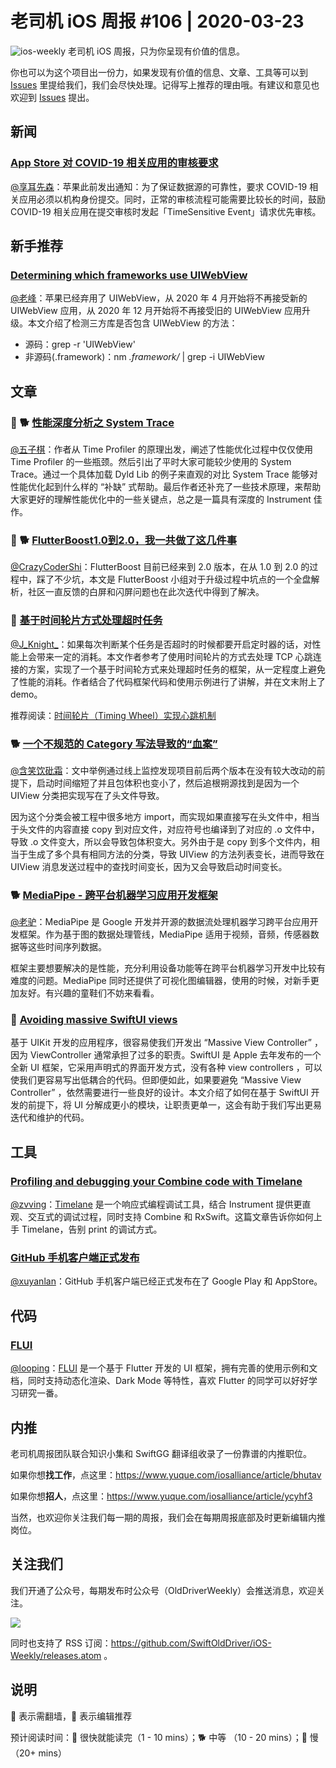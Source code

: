 # 老司机 iOS 周报 #106 | 2020-03-23

![ios-weekly](https://github.com/SwiftOldDriver/iOS-Weekly/blob/master/assets/ios-weekly.png?raw=true)
老司机 iOS 周报，只为你呈现有价值的信息。

你也可以为这个项目出一份力，如果发现有价值的信息、文章、工具等可以到 [Issues](https://github.com/SwiftOldDriver/iOS-Weekly/issues) 里提给我们，我们会尽快处理。记得写上推荐的理由哦。有建议和意见也欢迎到 [Issues](https://github.com/SwiftOldDriver/iOS-Weekly/issues) 提出。

## 新闻

### [App Store 对 COVID-19 相关应用的审核要求](https://developer.apple.com/cn/news/?id=03142020a)

[@享耳先森](https://github.com/iblacksun)：苹果此前发出通知：为了保证数据源的可靠性，要求 COVID-19 相关应用必须以机构身份提交。同时，正常的审核流程可能需要比较长的时间，鼓励 COVID-19 相关应用在提交审核时发起「TimeSensitive Event」请求优先审核。

## 新手推荐

### [Determining which frameworks use UIWebView](https://blog.kulman.sk/determining-which-frameworks-use-uiwebview)

[@老峰](https://github.com/gesantung)：苹果已经弃用了 UIWebView，从 2020 年 4 月开始将不再接受新的 UIWebView 应用，从 2020 年 12 月开始将不再接受旧的 UIWebView 应用升级。本文介绍了检测三方库是否包含 UIWebView 的方法：

- 源码：grep -r 'UIWebView'
- 非源码(.framework)：nm *.framework/* | grep -i UIWebView 

## 文章

### 🌟 🐕 [性能深度分析之 System Trace](https://mp.weixin.qq.com/s/wTF3JSFH5b2zIUYAbnC-Bw)

[@五子棋](https://satanwoo.github.io)：作者从 Time Profiler 的原理出发，阐述了性能优化过程中仅仅使用 Time Profiler 的一些瓶颈。然后引出了平时大家可能较少使用的 System Trace。通过一个具体加载 Dyld Lib 的例子来直观的对比 System Trace 能够对性能优化起到什么样的 “补缺” 式帮助。最后作者还补充了一些技术原理，来帮助大家更好的理解性能优化中的一些关键点，总之是一篇具有深度的 Instrument 佳作。

### 🌟 🐕 [FlutterBoost1.0到2.0，我一共做了这几件事](https://mp.weixin.qq.com/s?__biz=MzU4MDUxOTI5NA==&mid=2247485085&idx=1&sn=277e1c7d555099f1cb1018614810f14e&chksm=fd54d28cca235b9a16518428b7f7df249e6da193e6fa9b567f19bcf9d88790e02b888c0c93bc&token=1853870359&lang=zh_CN#rd)

[@CrazyCoderShi](https://github.com/CrazyCoderShi)：FlutterBoost 目前已经来到 2.0 版本，在从 1.0 到 2.0 的过程中，踩了不少坑，本文是 FlutterBoost 小组对于升级过程中坑点的一个全盘解析，社区一直反馈的白屏和闪屏问题也在此次迭代中得到了解决。

### 🐎 [基于时间轮片方式处理超时任务](https://juejin.im/post/5e733e4f51882549417fe9aa)

[@J_Knight_](https://weibo.com/1929625262/profile?rightmod=1&wvr=6&mod=personinfo&is_all=1)：如果每次判断某个任务是否超时的时候都要开启定时器的话，对性能上会带来一定的消耗。本文作者参考了使用时间轮片的方式去处理 TCP 心跳连接的方案，实现了一个基于时间轮方式来处理超时任务的框架，从一定程度上避免了性能的消耗。作者结合了代码框架代码和使用示例进行了讲解，并在文末附上了 demo。

推荐阅读：[时间轮片（Timing Wheel）实现心跳机制](https://blog.csdn.net/u010837612/article/details/79582137)

### 🐕 [一个不规范的 Category 写法导致的“血案”](https://mp.weixin.qq.com/s/odkqXKHkshXKS_ZPk_EhBA)

[@含笑饮砒霜](https://weibo.com/chinafishnews/)：文中举例通过线上监控发现项目前后两个版本在没有较大改动的前提下，启动时间缩短了并且包体积也变小了，然后追根朔源找到是因为一个 UIView 分类把实现写在了头文件导致。

因为这个分类会被工程中很多地方 import，而实现如果直接写在头文件中，相当于头文件的内容直接 copy 到对应文件，对应符号也编译到了对应的 .o 文件中，导致 .o 文件变大，所以会导致包体积变大。另外由于是 copy 到多个文件内，相当于生成了多个具有相同方法的分类，导致 UIView 的方法列表变长，进而导致在 UIView 消息发送过程中的查找时间变长，因为又会导致启动时间变长。

### 🐕 [MediaPipe - 跨平台机器学习应用开发框架](https://juejin.im/post/5e702e06e51d4526f363c62a?utm_source=gold_browser_extension)

[@老驴](https://www.weibo.com/6090610445)：MediaPipe 是 Google 开发并开源的数据流处理机器学习跨平台应用开发框架。作为基于图的数据处理管线，MediaPipe 适用于视频，音频，传感器数据等这些时间序列数据。

框架主要想要解决的是性能，充分利用设备功能等在跨平台机器学习开发中比较有难度的问题。MediaPipe 同时还提供了可视化图编辑器，使用的时候，对新手更加友好。有兴趣的童鞋们不妨来看看。

### 🐢 [Avoiding massive SwiftUI views](https://www.swiftbysundell.com/articles/avoiding-massive-swiftui-views/)

基于 UIKit 开发的应用程序，很容易使我们开发出 “Massive View Controller” ，因为 ViewController 通常承担了过多的职责。SwiftUI 是 Apple 去年发布的一个全新 UI 框架，它采用声明式的界面开发方式，没有各种  view controllers ，可以使我们更容易写出低耦合的代码。但即便如此，如果要避免 “Massive View Controller” ，依然需要进行一些良好的设计。本文介绍了如何在基于 SwiftUI 开发的前提下，将 UI 分解成更小的模块，让职责更单一，这会有助于我们写出更易迭代和维护的代码。

## 工具

### [Profiling and debugging your Combine code with Timelane](https://www.donnywals.com/profiling-and-debugging-your-combine-code-with-timelane)

[@zvving](https://github.com/zvving)：[Timelane](http://timelane.tools/) 是一个响应式编程调试工具，结合 Instrument 提供更直观、交互式的调试过程，同时支持 Combine 和 RxSwift。这篇文章告诉你如何上手 Timelane，告别 print 的调试方式。

### [GitHub 手机客户端正式发布 ](https://github.com/mobile/)

[@xuyanlan](https://www.xuyanlan.com)：GitHub 手机客户端已经正式发布在了 Google Play 和 AppStore。

## 代码

### [FLUI](https://github.com/rannie/flui)

[@looping](https://github.com/looping)：[FLUI](https://www.flui.xin/) 是一个基于 Flutter 开发的 UI 框架，拥有完善的使用示例和文档，同时支持动态化渲染、Dark Mode 等特性，喜欢 Flutter 的同学可以好好学习研究一番。

## 内推

老司机周报团队联合知识小集和 SwiftGG 翻译组收录了一份靠谱的内推职位。

如果你想**找工作**，点这里：https://www.yuque.com/iosalliance/article/bhutav

如果你想**招人**，点这里：https://www.yuque.com/iosalliance/article/ycyhf3

当然，也欢迎你关注我们每一期的周报，我们会在每期周报底部及时更新编辑内推岗位。

## 关注我们

我们开通了公众号，每期发布时公众号（OldDriverWeekly）会推送消息，欢迎关注。

![](https://github.com/SwiftOldDriver/iOS-Weekly/blob/master/assets/qrcode_for_wechat.jpg?raw=true)

同时也支持了 RSS 订阅：https://github.com/SwiftOldDriver/iOS-Weekly/releases.atom 。

## 说明

🚧 表示需翻墙，🌟 表示编辑推荐

预计阅读时间：🐎 很快就能读完（1 - 10 mins）；🐕 中等 （10 - 20 mins）；🐢 慢（20+ mins）
